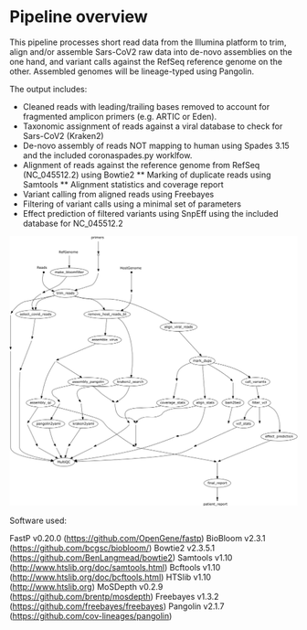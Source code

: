 # Pipeline overview

This pipeline processes short read data from the Illumina platform to trim, align and/or assemble Sars-CoV2 raw data into de-novo assemblies on the one hand, and variant calls against the RefSeq reference genome on the other. Assembled genomes will be
lineage-typed using Pangolin. 

The output includes:

* Cleaned reads with leading/trailing bases removed to account for fragmented amplicon primers (e.g. ARTIC or Eden). 
* Taxonomic assignment of reads against a viral database to check for Sars-CoV2 (Kraken2)
* De-novo assembly of reads NOT mapping to human using Spades 3.15 and the included coronaspades.py worklfow. 
* Alignment of reads against the reference genome from RefSeq (NC_045512.2) using Bowtie2
** Marking of duplicate reads using Samtools
** Alignment statistics and coverage report
* Variant calling from aligned reads using Freebayes
* Filtering of variant calls using a minimal set of parameters
* Effect prediction of filtered variants using SnpEff using the included database for NC_045512.2


![](../images/pipeline_overview.png)


Software used:

FastP v0.20.0 (https://github.com/OpenGene/fastp)
BioBloom v2.3.1 (https://github.com/bcgsc/biobloom/)
Bowtie2 v2.3.5.1 (https://github.com/BenLangmead/bowtie2)
Samtools v1.10 (http://www.htslib.org/doc/samtools.html)
Bcftools v1.10 (http://www.htslib.org/doc/bcftools.html)
HTSlib v1.10 (http://www.htslib.org)
MoSDepth v0.2.9 (https://github.com/brentp/mosdepth)
Freebayes v1.3.2 (https://github.com/freebayes/freebayes)
Pangolin v2.1.7  (https://github.com/cov-lineages/pangolin)

